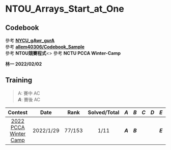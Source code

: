 # NTOU_Arrays_Start_at_One

## Codebook
參考 [**NYCU_gAwr_gurA**](https://github.com/nella17/NYCU_gAwr_gurA)<br>
參考 [**allem40306/Codebook_Sample**](https://github.com/allem40306/Codebook_Sample.git)<br>
參考 **NTOU競賽程式**<>
參考 **NCTU PCCA Winter-Camp**

**林一 2022/02/02**

## Training

> A:  賽中 AC <br>
> ***A***: 賽後 AC 

| Contest               | Date      | Rank   | Solved/Total | ***A*** | ***B*** | ***C*** | ***D*** | ***E*** | ***F*** | ***G*** | ***H*** | ***I*** | ***J*** | ***K*** |
| :----------------------------------------------------------: | :--------: | :--: | :----------: | :-----: | :-----: | :-----: | :-----: | :-----: | :-----: | :-----: | :-----: | :-----: | :-----: | :-----: |
| [2022 PCCA Winter Camp](https://pcca.nycu.me/) | 2022/1/29 | 77/153 |     1/11     | ***A*** | ***B*** |         |         | ***E*** | ***F*** |         |         |         |         | K       |

